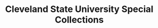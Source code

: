 ---
layout: repo
title: "Cleveland State University Special Collections"
id: 400
permalink: repos/400/
---